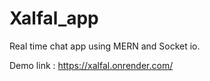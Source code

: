 ﻿# Xalfal_app
Real time chat app using MERN and Socket io.

Demo link : https://xalfal.onrender.com/

